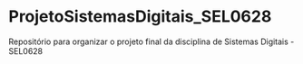 # ProjetoSistemasDigitais_SEL0628
Repositório para organizar o projeto final da disciplina de Sistemas Digitais - SEL0628
